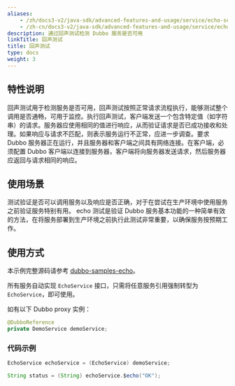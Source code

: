 ```yaml
---
aliases:
    - /zh/docs3-v2/java-sdk/advanced-features-and-usage/service/echo-service/
    - /zh-cn/docs3-v2/java-sdk/advanced-features-and-usage/service/echo-service/
description: 通过回声测试检测 Dubbo 服务是否可用
linkTitle: 回声测试
title: 回声测试
type: docs
weight: 3
---
```




## 特性说明
回声测试用于检测服务是否可用，回声测试按照正常请求流程执行，能够测试整个调用是否通畅，可用于监控。执行回声测试，客户端发送一个包含特定值（如字符串）的请求。服务器应使用相同的值进行响应，从而验证请求是否已成功接收和处理。如果响应与请求不匹配，则表示服务运行不正常，应进一步调查。要求 Dubbo 服务器正在运行，并且服务器和客户端之间具有网络连接。在客户端，必须配置 Dubbo 客户端以连接到服务器，客户端将向服务器发送请求，然后服务器应返回与请求相同的响应。


## 使用场景
测试验证是否可以调用服务以及响应是否正确，对于在尝试在生产环境中使用服务之前验证服务特别有用。
echo 测试是验证 Dubbo 服务基本功能的一种简单有效的方法，在将服务部署到生产环境之前执行此测试非常重要，以确保服务按预期工作。

## 使用方式

本示例完整源码请参考 [dubbo-samples-echo](https://github.com/apache/dubbo-samples/tree/master/2-advanced/dubbo-samples-echo)。

所有服务自动实现 `EchoService` 接口，只需将任意服务引用强制转型为 `EchoService`，即可使用。

如有以下 Dubbo proxy 实例：

```java
@DubboReference
private DemoService demoService;
```

### 代码示例
```java
EchoService echoService = (EchoService) demoService;

String status = (String) echoService.$echo("OK");
```
